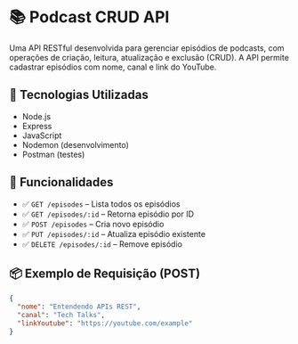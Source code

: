 # 📚 Podcast CRUD API

Uma API RESTful desenvolvida para gerenciar episódios de podcasts, com operações de criação, leitura, atualização e exclusão (CRUD). A API permite cadastrar episódios com nome, canal e link do YouTube.

## 🚀 Tecnologias Utilizadas
- Node.js
- Express
- JavaScript
- Nodemon (desenvolvimento)
- Postman (testes)

## 📌 Funcionalidades
- ✅ `GET /episodes` – Lista todos os episódios
- ✅ `GET /episodes/:id` – Retorna episódio por ID
- ✅ `POST /episodes` – Cria novo episódio
- ✅ `PUT /episodes/:id` – Atualiza episódio existente
- ✅ `DELETE /episodes/:id` – Remove episódio

## 📦 Exemplo de Requisição (POST)
```json
{
  "nome": "Entendendo APIs REST",
  "canal": "Tech Talks",
  "linkYoutube": "https://youtube.com/example"
}

